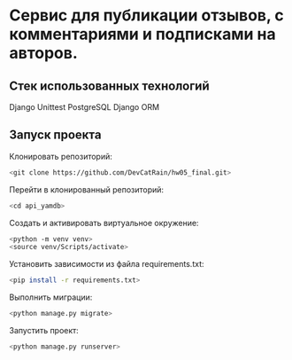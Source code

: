 # Сервис для публикации отзывов, с комментариями и подписками на авторов.

## Стек использованных технологий
Django
Unittest
PostgreSQL
Django ORM

## Запуск проекта
Клонировать репозиторий:
```bash
<git clone https://github.com/DevCatRain/hw05_final.git>
```

Перейти в клонированный репозиторий:
```bash    
<cd api_yamdb>
```

Cоздать и активировать виртуальное окружение:
```bash
<python -m venv venv>
<source venv/Scripts/activate>
```

Установить зависимости из файла requirements.txt:
```bash
<pip install -r requirements.txt>
```

Выполнить миграции:
```bash
<python manage.py migrate>
```

Запустить проект:
```bash  
<python manage.py runserver>
```
